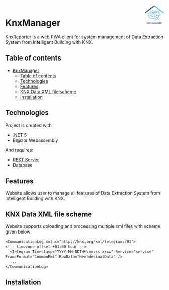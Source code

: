 <img src="https://raw.githubusercontent.com/matik251/KnxReporter/1b42b192d3ba113a5c9670cc32f4d2f33556d770/KnxReporter/wwwroot/Images/icon_app_knx.svg" width="60px" height="auto" align="right" >

# KnxManager
 KnxReporter is a web PWA client for system management of Data Extraction System from Intelligent Building with KNX.
## Table of contents
- [KnxManager](#knxmanager)
  - [Table of contents](#table-of-contents)
  - [Technologies](#technologies)
  - [Features](#features)
  - [KNX Data XML file scheme](#knx-data-xml-file-scheme)
  - [Installation](#installation)
	
## Technologies
Project is created with:
* .NET 5
* Bl@zor Webassembly

And requires:
* [REST Server]("https://github.com/matik251/KnxDataCollector" "KnxDataCollectore's repository")
* Database

## Features
Website allows user to manage all features of Data Extraction System from Intelligent Building with KNX. 

## KNX Data XML file scheme
Website supports uploading and processing multiple xml files with scheme given below: 
```
<CommunicationLog xmlns="http://knx.org/xml/telegrams/01">
<!-- timezone offset +01:00 hour -->
  <Telegram Timestamp="YYYY-MM-DDTHH:mm:ss.xxxx" Service="service" FrameFormat="CommonEmi" RawData="HexadecimalData" />
  ...
</CommunicationLog>
```

## Installation